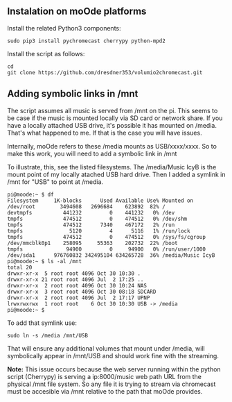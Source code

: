 ## Instalation on moOde platforms

Install the related Python3 components:
```
sudo pip3 install pychromecast cherrypy python-mpd2
```

Install the script as follows:
```
cd
git clone https://github.com/dresdner353/volumio2chromecast.git
```

## Adding symbolic links in /mnt
The script assumes all music is served from /mnt on the pi. This seems to be case if the music is mounted locally via SD card or network share. If you have a locally attached USB drive, it's possible it has mounted on /media. That's what happened to me. If that is the case you will have issues.

Internally, moOde refers to these /media mounts as USB/xxxx/xxxx. So to make this work, you will need to add a symbolic link in /mnt

To illustrate, this, see the listed filesystems. The /media/Music IcyB is the mount point of my locally atached USB hard drive. Then I added a symlink in /mnt for "USB" to point at /media. 
```
pi@moode:~ $ df
Filesystem     1K-blocks      Used Available Use% Mounted on
/dev/root        3494608   2696684    623892  82% /
devtmpfs          441232         0    441232   0% /dev
tmpfs             474512         0    474512   0% /dev/shm
tmpfs             474512      7340    467172   2% /run
tmpfs               5120         4      5116   1% /run/lock
tmpfs             474512         0    474512   0% /sys/fs/cgroup
/dev/mmcblk0p1    258095     55363    202732  22% /boot
tmpfs              94900         0     94900   0% /run/user/1000
/dev/sda1      976760832 342495104 634265728  36% /media/Music IcyB
pi@moode:~ $ ls -al /mnt
total 20
drwxr-xr-x  5 root root 4096 Oct 30 10:30 .
drwxr-xr-x 21 root root 4096 Jul  2 17:25 ..
drwxr-xr-x  2 root root 4096 Oct 30 10:24 NAS
drwxr-xr-x  3 root root 4096 Oct 30 08:18 SDCARD
drwxr-xr-x  2 root root 4096 Jul  2 17:17 UPNP
lrwxrwxrwx  1 root root    6 Oct 30 10:30 USB -> /media
pi@moode:~ $
```

To add that symlink use:
```
sudo ln -s /media /mnt/USB
```
That will ensure any additional volumes that mount under /media, will symbolically appear in /mnt/USB and should work fine with the streaming.

**Note:** This issue occurs because the web server running within the python script (Cherrypy) is serving a ip:8000/music web path URL from the physical /mnt file system. So any file it is trying to stream via chromecast must be accesible via /mnt relative to the path that moOde provides.  
